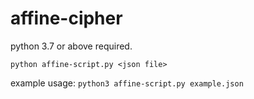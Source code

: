 # affine-cipher

python 3.7 or above required.

`python affine-script.py <json file>`

example usage:
`python3 affine-script.py example.json`
